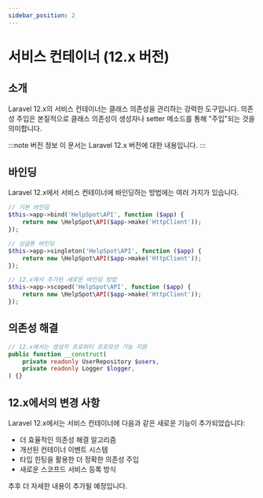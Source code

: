 ```yaml
---
sidebar_position: 2
---
```


# 서비스 컨테이너 (12.x 버전)

## 소개

Laravel 12.x의 서비스 컨테이너는 클래스 의존성을 관리하는 강력한 도구입니다. 의존성 주입은 본질적으로 클래스 의존성이 생성자나 setter 메소드를 통해 "주입"되는 것을 의미합니다.

:::note 버전 정보
이 문서는 Laravel 12.x 버전에 대한 내용입니다.
:::

## 바인딩

Laravel 12.x에서 서비스 컨테이너에 바인딩하는 방법에는 여러 가지가 있습니다.

```php
// 기본 바인딩
$this->app->bind('HelpSpot\API', function ($app) {
    return new \HelpSpot\API($app->make('HttpClient'));
});

// 싱글톤 바인딩
$this->app->singleton('HelpSpot\API', function ($app) {
    return new \HelpSpot\API($app->make('HttpClient'));
});

// 12.x에서 추가된 새로운 바인딩 방법
$this->app->scoped('HelpSpot\API', function ($app) {
    return new \HelpSpot\API($app->make('HttpClient'));
});
```

## 의존성 해결

```php
// 12.x에서는 생성자 프로퍼티 프로모션 기능 지원
public function __construct(
    private readonly UserRepository $users,
    private readonly Logger $logger,
) {}
```

## 12.x에서의 변경 사항

Laravel 12.x에서는 서비스 컨테이너에 다음과 같은 새로운 기능이 추가되었습니다:

- 더 효율적인 의존성 해결 알고리즘
- 개선된 컨테이너 이벤트 시스템
- 타입 힌팅을 활용한 더 정확한 의존성 주입
- 새로운 스코프드 서비스 등록 방식

추후 더 자세한 내용이 추가될 예정입니다.
